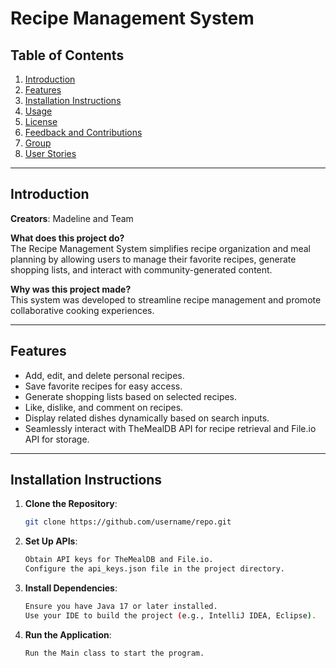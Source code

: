 # Recipe Management System

## Table of Contents
1. [Introduction](#introduction)
2. [Features](#features)
3. [Installation Instructions](#installation-instructions)
4. [Usage](#usage)
5. [License](#license)
6. [Feedback and Contributions](#feedback-and-contributions)
7. [Group](#group)
8. [User Stories](#user-stories)

---

## Introduction

**Creators**: Madeline and Team

**What does this project do?**  
The Recipe Management System simplifies recipe organization and meal planning by allowing users to manage their favorite recipes, generate shopping lists, and interact with community-generated content.

**Why was this project made?**  
This system was developed to streamline recipe management and promote collaborative cooking experiences.

---

## Features

- Add, edit, and delete personal recipes.
- Save favorite recipes for easy access.
- Generate shopping lists based on selected recipes.
- Like, dislike, and comment on recipes.
- Display related dishes dynamically based on search inputs.
- Seamlessly interact with TheMealDB API for recipe retrieval and File.io API for storage.

---

## Installation Instructions

1. **Clone the Repository**:
   ```bash
   git clone https://github.com/username/repo.git
2. **Set Up APIs**:
   ```bash
   Obtain API keys for TheMealDB and File.io.
   Configure the api_keys.json file in the project directory.
3. **Install Dependencies**:
   ```bash
   Ensure you have Java 17 or later installed.
   Use your IDE to build the project (e.g., IntelliJ IDEA, Eclipse).
4. **Run the Application**:
   ```bash
   Run the Main class to start the program.
